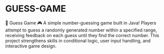 # GUESS-GAME
🔢 Guess Game 🎮 A simple number-guessing game built in Java! Players attempt to guess a randomly generated number within a specified range, receiving feedback on each guess until they find the correct number. This project strengthens skills in conditional logic, user input handling, and interactive game design.
